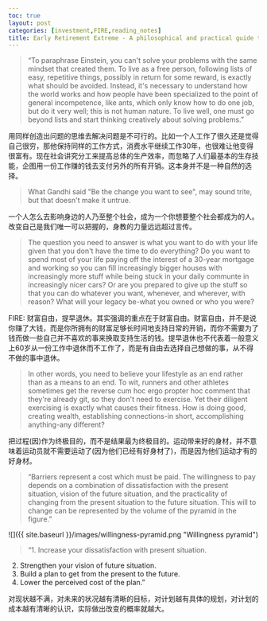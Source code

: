 ```yaml
---
toc: true
layout: post
categories: [investment,FIRE,reading_notes]
title: Early Retirement Extreme - A philosophical and practical guide to financial independence - 1
---
```

> “To paraphrase Einstein, you can't solve your problems with the same mindset that created them. To live as a free person, following lists of easy, repetitive things, possibly in return for some reward, is exactly what should be avoided. Instead, it's necessary to understand how the world works and how people have been specialized to the point of general incompetence, like ants, which only know how to do one job, but do it very well; this is not human nature. To live well, one must go beyond lists and start thinking creatively about solving problems.”

用同样创造出问题的思维去解决问题是不可行的。比如一个人工作了很久还是觉得自己很穷，那他保持同样的工作方式，消费水平继续工作30年，也很难让他变得很富有。现在社会讲究分工来提高总体的生产效率，而忽略了人们最基本的生存技能，企图用一份工作赚的钱去支付另外的所有开销。这本身并不是一种自然的选择。

> What Gandhi said "Be the change you want to see", may sound trite, but that doesn't make it untrue.

一个人怎么去影响身边的人乃至整个社会，成为一个你想要整个社会都成为的人。改变自己是我们唯一可以把握的，身教的力量远远超过言传。

> The question you need to answer is what you want to do with your life given that you don't have the time to do everything? Do you want to spend most of your life paying off the interest of a 30-year mortgage and working so you can fill increasingly bigger houses with increasingly more stuff while being stuck in your daily communte in increasingly nicer cars? Or are you prepared to give up the stuff so that you can do whatever you want, whenever, and wherever, with reason? What will your legacy be-what you owned or who you were?

FIRE: 财富自由，提早退休。其实强调的重点在于财富自由。财富自由，并不是说你赚了大钱，而是你所拥有的财富足够长时间地支持日常的开销，而你不需要为了钱而做一些自己并不喜欢的事来换取支持生活的钱。提早退休也不代表着一般意义上60岁从一份工作中退休而不工作了，而是有自由去选择自己想做的事，从不得不做的事中退休。

> In other words, you need to believe your lifestyle as an end rather than as a means to an end. To wit, runners and other athletes sometimes get the reverse cum hoc ergo propter hoc comment that they're already git, so they don't need to exercise. Yet their diligent exercising is exactly what causes their fitness. How is doing good, creating wealth, establishing connections-in short, accomplishing anything-any different?

把过程(因)作为终极目的，而不是结果最为终极目的。运动带来好的身材，并不意味着运动员就不需要运动了(因为他们已经有好身材了)，而是因为他们运动才有的好身材。

> “Barriers represent a cost which must be paid. The willingness to pay depends on a combination of dissatisfaction with the present situation, vision of the future situation, and the practicality of changing from the present situation to the future situation. This will to change can be represented by the volume of the pyramid in the figure.”

![]({{ site.baseurl }}/images/willingness-pyramid.png "Willingness pyramid")

> “1. Increase your dissatisfaction with present situation.
2. Strengthen your vision of future situation.
3. Build a plan to get from the present to the future.
4. Lower the perceived cost of the plan.”

对现状越不满，对未来的状况越有清晰的目标，对计划越有具体的规划，对计划的成本越有清晰的认识，实际做出改变的概率就越大。


